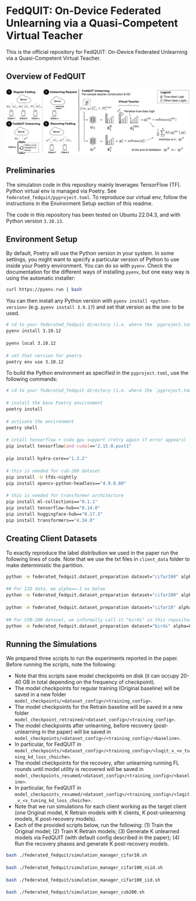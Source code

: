# FedQUIT: On-Device Federated Unlearning via a Quasi-Competent Virtual Teacher
This is the official repository for FedQUIT: On-Device Federated Unlearning via a Quasi-Competent Virtual Teacher.

## Overview of FedQUIT
![Visualization of FedQUIT method](img/virtual_teacher.jpg)

## Preliminaries
The simulation code in this repository mainly leverages TensorFlow (TF). 
Python virtual env is managed via Poetry.
See `federated_fedquit/pyproject.toml`. To reproduce our virtual env,
follow the instructions in the Environment Setup section of this readme.

The code in this repository has been tested on Ubuntu 22.04.3,
and with Python version `3.10.13`.

## Environment Setup
By default, Poetry will use the Python version in your system. 
In some settings, you might want to specify a particular version of Python 
to use inside your Poetry environment. You can do so with `pyenv`. 
Check the documentation for the different ways of installing `pyenv`,
but one easy way is using the automatic installer:

```bash
curl https://pyenv.run | bash
```
You can then install any Python version with `pyenv install <python-version>`
(e.g. `pyenv install 3.9.17`) and set that version as the one to be used. 
```bash
# cd to your federated_fedquit directory (i.e. where the `pyproject.toml` is)
pyenv install 3.10.12

pyenv local 3.10.12

# set that version for poetry
poetry env use 3.10.12
```
To build the Python environment as specified in the `pyproject.toml`, use the following commands:
```bash
# cd to your federated_fedquit directory (i.e. where the `pyproject.toml` is)

# install the base Poetry environment
poetry install

# activate the environment
poetry shell

# intall tensorflow + cuda gpu support (retry again if error appears)
pip install tensorflow[and-cuda]=="2.15.0.post1"

pip install hydra-core=="1.3.2"

# this is needed for cub-200 dataset
pip install -U tfds-nightly
pip install opencv-python-headless=="4.9.0.80"

# this is needed for transformer architecture
pip install ml-collections=="0.1.1"
pip install tensorflow-hub=="0.14.0"
pip install huggingface-hub=="0.17.3"
pip install transformers=="4.34.0"
```

## Creating Client Datasets
To exactly reproduce the label distribution we used in the paper run the following lines of code.
Note that we use the txt files in `client_data` folder to make deterministic the partition.

```bash
python -m federated_fedquit.dataset_preparation dataset="cifar100" alpha=0.1 total_clients=10

## For IID data, we alpha==-1 as below
python -m federated_fedquit.dataset_preparation dataset="cifar100" alpha=-1 total_clients=10

python -m federated_fedquit.dataset_preparation dataset="cifar10" alpha=0.3 total_clients=10

## For CUB-200 dataset, we informally call it "birds" in this repository
python -m federated_fedquit.dataset_preparation dataset="birds" alpha=0.1 total_clients=10
```

## Running the Simulations
We prepared three scripts to run the experiments reported in the paper.
Before running the scripts, note the following:
* Note that this scripts save model checkpoints on disk (it can occupy 20-40 GB in total depending on the frequency of checkpoint).
* The model checkpoints for regular training (Original baseline) will be saved in a new folder `model_checkpoints/<dataset_config>/<training_config>`.
* The model checkpoints for the Retrain baseline will be saved in a new folder `model_checkpoint_retrained/<dataset_config>/<training_config>`. 
* The model checkpoints after unlearning, before recovery (post-unlearning in the paper) will be saved in `model_checkpoints/<dataset_config>/<training_config>/<baseline>`.
* In particular, for FedQUIT in `model_checkpoints/<dataset_config>/<training_config>/<logit_v_<v_tuning_kd_loss_choiche>`.
* The model checkpoints for the recovery, after unlearning running FL rounds until model utility is recovered will be saved in `model_checkpoints_resumed/<dataset_config>/<training_config>/<baseline>`.
* In particular, for FedQUIT in `model_checkpoints_resumed/<dataset_config>/<training_config>/<logit_v_<v_tuning_kd_loss_choiche>`.
* Note that we run simulations for each client working as the target client (one Original model, K Retrain models with K clients, K post-unlearning models, K post-recovery models).
* Each of the provided scripts below, run the following: (1) Train the Original model; (2) Train K Retrain models; (3) Generate K unlearned models via FedQUIT (with default config described in the paper); (4) Run the recovery phases and generate K post-recovery models.
```bash
bash ./federated_fedquit/simulation_manager_cifar10.sh

bash ./federated_fedquit/simulation_manager_cifar100_niid.sh

bash ./federated_fedquit/simulation_manager_cifar100_iid.sh

bash ./federated_fedquit/simulation_manager_cub200.sh
```
